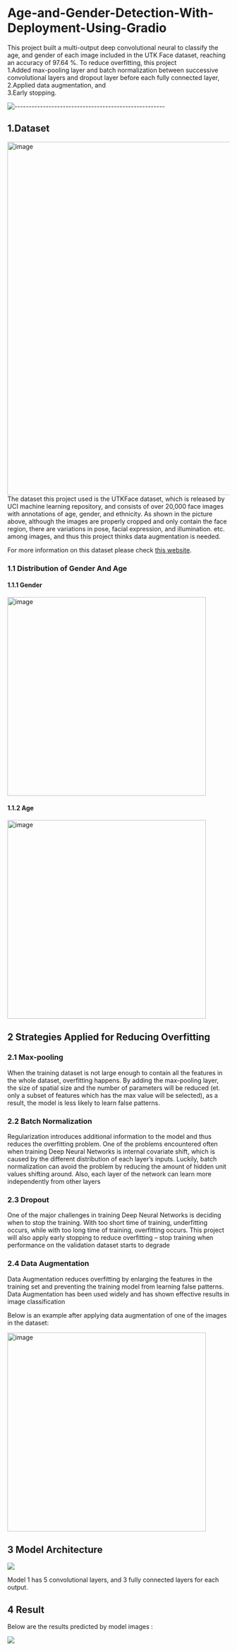  <h1> Age-and-Gender-Detection-With-Deployment-Using-Gradio </h1>
 
This project built a multi-output deep convolutional neural to classify the age, and gender of each image included in the UTK Face dataset, reaching an accuracy of 97.64 %.
To reduce overfitting, this project  
1.Added max-pooling layer and batch normalization between successive convolutional layers and dropout layer before each fully connected layer,  
2.Applied data augmentation, and  
3.Early stopping.

![-----------------------------------------------------](https://raw.githubusercontent.com/andreasbm/readme/master/assets/lines/rainbow.png)

## 1.Dataset

<img width="800" alt="image" src="https://user-images.githubusercontent.com/74934323/102843052-64e93700-43d6-11eb-86fd-89eb02053abd.png">
The dataset this project used is the UTKFace dataset, which is released by UCI machine learning repository, and consists of over 20,000 face images with annotations of age, gender, and ethnicity. As shown in the picture above, although the images are properly cropped and only contain the face region, there are variations in pose, facial expression, and illumination. etc. among images, and thus this project thinks data augmentation is needed.     

  
For more information on this dataset please check [this website](http://aicip.eecs.utk.edu/wiki/UTKFace).

 
### 1.1 Distribution of Gender And Age
 
#### 1.1.1 Gender
 
<img width="450" alt="image" src="https://user-images.githubusercontent.com/74934323/102845400-7e40b200-43db-11eb-8c0b-37c2de6c7901.png">
 
  
#### 1.1.2 Age
  
<img width="450" alt="image" src="https://user-images.githubusercontent.com/74934323/102845312-4afe2300-43db-11eb-9c55-d45d8c18d6f8.png">
 
## 2 Strategies Applied for Reducing Overfitting


### 2.1 Max-pooling

When the training dataset is not large enough to contain all the features in the whole dataset, overfitting happens. By adding the max-pooling layer, the size of spatial size and the number of parameters will be reduced (et. only a subset of features which has the max value will be selected), as a result, the model is less likely to learn false patterns.


### 2.2 Batch Normalization

Regularization introduces additional information to the model and thus reduces the overfitting problem. One of the problems encountered often when training Deep Neural Networks is internal covariate shift, which is caused by the different distribution of each layer’s inputs. Luckily, batch normalization can avoid the problem by reducing the amount of hidden unit values shifting around. Also, each layer of the network can learn more independently from other layers 


### 2.3 Dropout 

One of the major challenges in training Deep Neural Networks is deciding when to stop the training. With too short time of training, underfitting occurs, while with too long time of training, overfitting occurs. This project will also apply early stopping to reduce overfitting – stop training when performance on the validation dataset starts to degrade


### 2.4 Data Augmentation

Data Augmentation reduces overfitting by enlarging the features in the training set and preventing the training model from learning false patterns. Data Augmentation has been used widely and has shown effective results in image classification 

Below is an example after applying data augmentation of one of the images in the dataset:

<img width="450" alt="image" src="https://user-images.githubusercontent.com/74934323/102846161-46d30500-43dd-11eb-86c5-39cc9264437d.png">



## 3 Model Architecture

<img src="https://github.com/smithjadhav/Age-and-Gender-Detection-With-Deployment-Using-Gradio/assets/40405066/acb303a9-eba2-41f3-a75f-a8e7b7c09b0e">

Model 1 has 5 convolutional layers, and 3 fully connected layers for each output.


## 4 Result

Below are the results predicted by model images : 

<img src="https://github.com/smithjadhav/Age-and-Gender-Detection-With-Deployment-Using-Gradio/assets/40405066/35016eb6-3641-4587-8efe-087fefb9b2b6">

